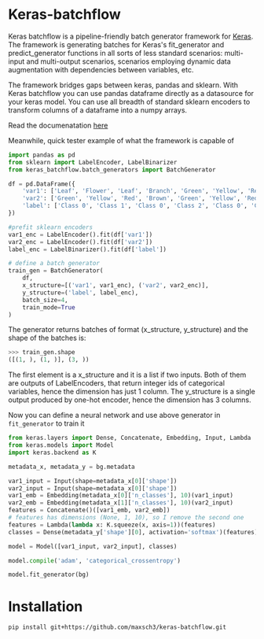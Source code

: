 # Keras-batchflow

Keras batchflow is a pipeline-friendly batch generator framework for [Keras](https://keras.io). 
The framework is generating batches for Keras's fit_generator and predict_generator functions in all sorts of less 
standard scenarios: multi-input and multi-output scenarios, scenarios employing dynamic data augmentation with 
dependencies between variables, etc.

The framework bridges gaps between keras, pandas and sklearn. With Keras batchflow you can
use pandas dataframe directly as a datasource for your keras model. You can use all breadth of standard sklearn encoders 
to transform columns of a dataframe into a numpy arrays. 

Read the documenatation [here](https://maxsch3.github.io/keras-batchflow/) 

Meanwhile, quick tester example of what the framework is capable of

```python
import pandas as pd
from sklearn import LabelEncoder, LabelBinarizer
from keras_batchflow.batch_generators import BatchGenerator

df = pd.DataFrame({
    'var1': ['Leaf', 'Flower', 'Leaf', 'Branch', 'Green', 'Yellow', 'Red', 'Brown'],
    'var2': ['Green', 'Yellow', 'Red', 'Brown', 'Green', 'Yellow', 'Red', 'Brown'],
    'label': ['Class 0', 'Class 1', 'Class 0', 'Class 2', 'Class 0', 'Class 1', 'Class 0', 'Class 2'],
})

#prefit sklearn encoders
var1_enc = LabelEncoder().fit(df['var1'])
var2_enc = LabelEncoder().fit(df['var2'])
label_enc = LabelBinarizer().fit(df['label'])

# define a batch generator
train_gen = BatchGenerator(
    df,
    x_structure=[('var1', var1_enc), ('var2', var2_enc)],
    y_structure=('label', label_enc),
    batch_size=4,
    train_mode=True
)
```

The generator returns batches of format (x_structure, y_structure) and the shape of the batches is:

```python
>>> train_gen.shape
([(1, ), (1, )], (3, ))
``` 

The first element is a x_structure and it is a list if two inputs. Both of them are outputs of LabelEncoders, that
return integer ids of categorical variables, hence the dimension has just 1 column. The y_structure is a 
single output produced by one-hot encoder, hence the dimension has 3 columns.

Now you can define a neural network and use above generator in `fit_generator` to train it

```python
from keras.layers import Dense, Concatenate, Embedding, Input, Lambda
from keras.models import Model
import keras.backend as K

metadata_x, metadata_y = bg.metadata

var1_input = Input(shape=metadata_x[0]['shape'])
var2_input = Input(shape=metadata_x[0]['shape'])
var1_emb = Embedding(metadata_x[0]['n_classes'], 10)(var1_input)
var2_emb = Embedding(metadata_x[1]['n_classes'], 10)(var2_input)
features = Concatenate()([var1_emb, var2_emb])
# features has dimensions (None, 1, 10), so I remove the second one  
features = Lambda(lambda x: K.squeeze(x, axis=1))(features)
classes = Dense(metadata_y['shape'][0], activation='softmax')(features)

model = Model([var1_input, var2_input], classes)

model.compile('adam', 'categorical_crossentropy')

model.fit_generator(bg)
```

# Installation 

```shell script
pip install git+https://github.com/maxsch3/keras-batchflow.git
```
